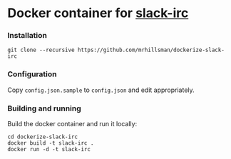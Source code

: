 Docker container for [slack-irc](https://github.com/ekmartin/slack-irc)
===

### Installation
```
git clone --recursive https://github.com/mrhillsman/dockerize-slack-irc
```

### Configuration

Copy `config.json.sample` to `config.json` and edit appropriately.

### Building and running

Build the docker container and run it locally:

```
cd dockerize-slack-irc
docker build -t slack-irc .
docker run -d -t slack-irc
```
